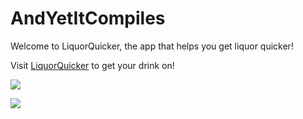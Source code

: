 # AndYetItCompiles

Welcome to LiquorQuicker, the app that helps you get liquor quicker!

Visit [LiquorQuicker](https://morning-wildwood-5541.herokuapp.com/) to get your drink on!

![](https://user-images.githubusercontent.com/6969699/30871731-aa54b190-a29c-11e7-963b-de49c890368e.png)

![](https://user-images.githubusercontent.com/6969699/30871736-ad30149a-a29c-11e7-8f18-361b04b830ad.png)
